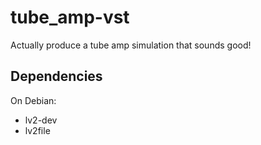 # tube_amp-vst
Actually produce a tube amp simulation that sounds good!

## Dependencies
On Debian:
- lv2-dev
- lv2file